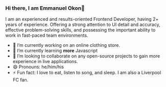 ### Hi there, I am Emmanuel Okon👋

I am an experienced and results-oriented Frontend Developer, having 2+ years of experience. Offering a
strong attention to UI detail and accuracy, effective problem-solving skills, and possessing the
important ability to work in fast-paced team environments.

- 🔭 I’m currently working on an online clothing store.
- 🌱 I’m currently learning **more** Javascript
- 👯 I’m looking to collaborate on any open-source projects to gain more experience in live applications.
- 😄 Pronouns: he/him/his
- ⚡ Fun fact: I love to eat, listen to song, and sleep. I am also a Liverpool FC fan.

<!--
**EmmanuelOkon/emmanuelokon** is a ✨ _special_ ✨ repository because its `README.md` (this file) appears on your GitHub profile.

Here are some ideas to get you started:

- 🔭 I’m currently working on ...
- 🌱 I’m currently learning ...
- 👯 I’m looking to collaborate on ...
- 🤔 I’m looking for help with ...
- 💬 Ask me about ...
- 📫 How to reach me: ...
- 😄 Pronouns: ...
- ⚡ Fun fact: ...
-->
